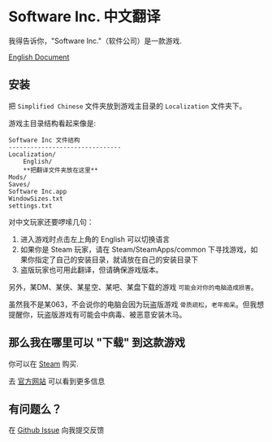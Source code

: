 # Software Inc. 中文翻译

我得告诉你，"Software Inc."（软件公司）是一款游戏.

[English Document](README.md)

## 安装

把 `Simplified Chinese` 文件夹放到游戏主目录的 `Localization` 文件夹下。

游戏主目录结构看起来像是:

	Software Inc 文件结构
	-------------------------------
	Localization/
		English/
		**把翻译文件夹放在这里**
	Mods/
	Saves/
	Software Inc.app
	WindowSizes.txt
	settings.txt

对中文玩家还要啰嗦几句：

1. 进入游戏时点击左上角的 English 可以切换语言
2. 如果你是 Steam 玩家，请在 Steam/SteamApps/common 下寻找游戏，如果你指定了自己的安装目录，就请放在自己的安装目录下
3. 盗版玩家也可用此翻译，但请确保游戏版本。

另外，某DM、某侠、某星空、某吧、某盘下载的游戏 `可能会对你的电脑造成损害`。

虽然我不是某063，不会说你的电脑会因为玩盗版游戏 `骨质疏松`，`老年痴呆`。但我想提醒你，玩盗版游戏有可能会中病毒、被恶意安装木马。

## 那么我在哪里可以 "下载" 到这款游戏

你可以在 [Steam](http://store.steampowered.com/app/362620/) 购买.

去 [官方网站](http://softwareinc.coredumping.com/) 可以看到更多信息

## 有问题么？

在 [Github Issue](https://github.com/TomomiSawako/SoftwareInc-SimplifiedChinese/issues) 向我提交反馈
